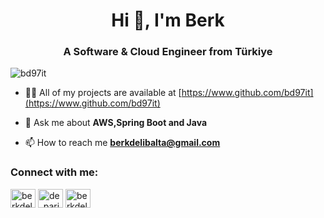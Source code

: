 <h1 align="center">Hi 👋, I'm Berk</h1>
<h3 align="center">A Software & Cloud Engineer from Türkiye</h3>

<p align="left"> <img src="https://komarev.com/ghpvc/?username=bd97it&label=Profile%20views&color=0e75b6&style=flat" alt="bd97it" /> </p>


- 👨‍💻 All of my projects are available at [https://www.github.com/bd97it](https://www.github.com/bd97it)

- 💬 Ask me about **AWS,Spring Boot and Java**

- 📫 How to reach me **berkdelibalta@gmail.com**



<h3 align="left">Connect with me:</h3>
<p align="left">
<a href="https://linkedin.com/in/berkdelibalta" target="blank"><img align="center" src="https://raw.githubusercontent.com/rahuldkjain/github-profile-readme-generator/master/src/images/icons/Social/linked-in-alt.svg" alt="berkdelibalta" height="30" width="40" /></a>
<a href="https://instagram.com/de_parisien" target="blank"><img align="center" src="https://raw.githubusercontent.com/rahuldkjain/github-profile-readme-generator/master/src/images/icons/Social/instagram.svg" alt="de_parisien" height="30" width="40" /></a>
<a href="https://www.hackerrank.com/berkdelibalta" target="blank"><img align="center" src="https://raw.githubusercontent.com/rahuldkjain/github-profile-readme-generator/master/src/images/icons/Social/hackerrank.svg" alt="berkdelibalta" height="30" width="40" /></a>
</p>

